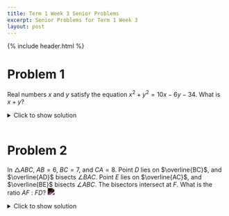 ```yaml
---
title: Term 1 Week 3 Senior Problems
excerpt: Senior Problems for Term 1 Week 3
layout: post
---
```

{% include header.html %}

# Problem 1
Real numbers $x$ and $y$ satisfy the equation $x^2+y^2=10x-6y-34$. What is $x+y$?

<details>
<summary>Click to show solution</summary>
<h2>Solution 1</h2>
If we move every term dependent on $x$ or $y$ to the LHS, we get $x^2 - 10x + y^2 + 6y = -34$. Adding $34$ to both sides, we have $x^2 - 10x + y^2 + 6y + 34 = 0$. We can split the $34$ into $25$ and $9$ to get $(x - 5)^2 + (y + 3)^2 = 0$. Notice this is a circle with radius $0$, which only contains one point. So, the only point is $(5, -3)$, so the sum is $5 + (-3) = 2$.
<br>

<h2>Solution 2</h2>
If we move every term including $x$ or $y$ to the LHS, we get \[x^2 - 10x + y^2 + 6y = -34.\] We can complete the square to find that this equation becomes \[(x - 5)^2 + (y + 3)^2 = 0.\] Since the square of any real number is non-negative, we know that the sum is greater than or equal to $0$. Equality holds when the value inside the parentheses is equal to $0$. We find that \[(x,y) = (5,-3)\] and the sum we are looking for is \[5+(-3)=2\]
<br>

<h2>Video Solutions</h2>
The first one's better imo <br>
<a href="https://youtu.be/ba6w1OhXqOQ?t=1810">https://youtu.be/ba6w1OhXqOQ?t=1810</a> <br>
<a href="https://youtu.be/a-3CAo4CoWc">https://youtu.be/a-3CAo4CoWc</a>
</details>
<br>

# Problem 2
In $\triangle ABC$, $AB = 6$, $BC = 7$, and $CA = 8$. Point $D$ lies on $\overline{BC}$, and $\overline{AD}$ bisects $\angle BAC$. Point $E$ lies on $\overline{AC}$, and $\overline{BE}$ bisects $\angle ABC$. The bisectors intersect at $F$. What is the ratio $AF$ : $FD$?
<img src="https://latex.artofproblemsolving.com/5/0/b/50b0f8f69ee6677a5d5e89b5d864839232ff3faa.png" style="filter: invert(100%);">

<details>
<summary>Click to show solution</summary>
<h2>Solution 1</h2>
By the angle bisector theorem, $\frac{AB}{AE} = \frac{CB}{CE}$ <br>

$\frac{6}{AE} = \frac{7}{8 - AE}$ so $AE = \frac{48}{13}$ <br>

Similarly, $CD = 4$. <br> <br>

There are two ways to solve from here. <br>

<h3>First way:</h3>

Note that $DB = 7 - 4 = 3.$ By the angle bisector theorem on $\triangle ADB,$ $\frac{AF}{FD} = \frac{AB}{DB} = \frac{6}{3}.$ Thus the answer is $2 : 1$ <br>

<h3>Second way:</h3>

Now, we use mass points. Assign point $C$ a mass of $1$. <br>

$mC \cdot CD = mB \cdot DB$ , so $mB = \frac{4}{3}$ <br>

Similarly, $A$ will have a mass of $\frac{7}{6}$ <br>

$mD = mC + mB = 1 + \frac{4}{3} = \frac{7}{3}$ <br>

So $\frac{AF}{FD} = \frac{mD}{mA} = 2 : 1$ <br>
<br>

<h2>Solution 2</h2>
Denote $[\triangle{ABC}]$ as the area of triangle ABC and let $r$ be the inradius. Also, as above, use the angle bisector theorem to find that $BD = 3$. There are two ways to continue from here: <br><br>

$1.$ Note that $F$ is the incenter. Then, $\frac{AF}{FD} = \frac{[\triangle{AFB}]}{[\triangle{BFD}]} = \frac{AB * \frac{r}{2}}{BD * \frac{r}{2}} = \frac{AB}{BD} = 2 : 1$ <br> <br>

$2.$ Apply the angle bisector theorem on $\triangle{ABD}$ to get $\frac{AF}{FD} = \frac{AB}{BD} = \frac{6}{3} = 2 : 1$ <br>
<br>

<h2>Solution 3</h2>
Draw the third angle bisector, and denote the point where this bisector intersects $AB$ as $P$. Using angle bisector theorem, we see $AE=48/13 , EC=56/13, AP=16/5, PB=14/5$. Applying Van Aubel's Theorem, $AF/FD=(48/13)/(56/13) + (16/5)/(14/5)=(6/7)+(8/7)=14/7=2/1$, and so the answer is $2 : 1$.
<br><br>

<h2>Solution 4</h2>
One only needs the angle bisector theorem to solve this question.

The question asks for $AF:FD = \frac{AF}{FD}$. Apply the angle bisector theorem to $\triangle ABD$ to get \[\frac{AF}{FD} = \frac{AB}{BD}.\]

$AB = 6$ is given. To find $BD$, apply the angle bisector theorem to $\triangle BAC$ to get \[\frac{BD}{DC} = \frac{BA}{AC} = \frac{6}{8} = \frac{3}{4}.\]

Since \[BD + DC = BC = 7,\] it is immediately obvious that $BD = 3$, $DC = 4$ satisfies both equations.

Thus, \[AF:FD = AB:BD = 6:3 = 2 : 1.\]
<br>

</details>
<br>
